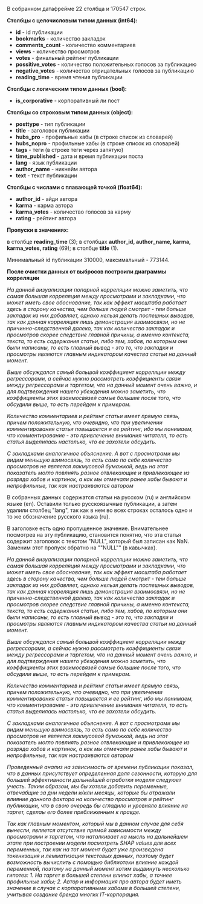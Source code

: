 В собранном датафрейме 22 столбца и 170547 строк.



**Столбцы с целочисловым типом данных (int64):**
* **id** - id публикации
* **bookmarks** - количество закладок
* **comments_count** - количество комментариев
* **views**  - количество просмотров
* **votes** - финальный рейтинг публикации
* **possitive_votes**  - количество положительных голосов за публикацию
* **negative_votes**  - количество отрицательных голосов за публикацию
* **reading_time**  - время чтения публикации

**Столбцы с логическим типом данных (bool):**
* **is_corporative** - корпоративный ли пост

**Столбцы со строковым типом данных (object):**
* **posttype** - тип публикации
* **title** - заголовок публикации
* **hubs_pro** - профильные хабы (в строке список из словарей)
* **hubs_nopro** - профильные хабы (в строке список из словарей)
* **tags** - теги (в строке теги через запятую)
* **time_published** - дата и время публикации поста
* **lang** - язык публикации
* **author_name** - никнейм автора
* **text** - текст публикации

**Столбцы с числами с плавающей точкой (float64):**

* **author_id** - айди автора
* **karma** - карма автора
* **karma_votes** - количество голосов за карму
*  **rating** - рейтинг автора

**Пропуски в значениях:**

в столбце **reading_time** (3);
в столбцах **author_id, author_name, karma, karma_votes, rating** (69);
в столбце **title** (1).

Минимальный id публикации 310000, максимальный - 773144.





**После очистки данных от выбросов построили диаграммы корреляции**

*На данной визуализации попарной корреляции можно заметить, что самая большая корреляция между просмотрами и закладками, что может иметь свое обоснование, так как эффект масштаба работает здесь в сторону качества, чем больше людей смотрит - тем больше закладок из них добавляет, однако нельзя делать поспешных выводов, так как данная корреляция лишь демонстрация взаимосвязи, но не причинно-следственной далеко, так как количество закладок и просмотров скорее следствие главной причины, а именно контекста, текста, то есть содержания статьи, либо тем, хабов, по которым они были написаны, то есть главный вывод - это то, что закладки и просмотры являются главным индикатором качества статьи на данный момент.*

*Выше обсуждался самый большой коэффициент корреляции между регрессорами, а сейчас нужно рассмотреть коэффициенты связи между регрессорами и таргетом, что на данный момент очень важно, и для подтверждения нашего убеждения можно заметить, что коэффициенты этих взаимосвязей самые большие после того, что обсудили выше, то есть перейдем к примерам.*

*Количество комментариев и рейтинг статьи имеет прямую связь, причем положительную, что очевидно, что при увеличении комментирования статьи повышается и ее рейтинг, ибо мы понимаем, что комментирование - это привлечение внимания читателя, то есть статья выделилась настолько, что ее захотели обсудить.*

*С закладками аналогичное объяснение. А вот с просмотрами мы видим меньшую взимосвязь, то есть само по себе количество просмотров не является лакмусовой бумажкой, ведь на этот показатель могло повлиять разное отвлекающие и привлекающее из разряда хабов и картинок, а как мы отмечали ранее хабы бывают и непрофильные, так как настраиваются автором*

В собранных данных содержатся статьи на русском (ru) и английском языке (en). Оставили только русскоязычные публикации, а затем удалили столбец "lang", так как в нем во всех строках осталось одно и то же обозначение русского языка (ru).

В заголовке есть одно пропущенное значение. Внимательнее посмотрев на эту публикацию, становится понятно, что эта статья содержит заголовок с текстом "NULL", который был записан как NaN. Заменим этот пропуск обратно на ""NULL"" (в кавычках).

*На данной визуализации попарной корреляции можно заметить, что самая большая корреляция между просмотрами и закладками, что может иметь свое обоснование, так как эффект масштаба работает здесь в сторону качества, чем больше людей смотрит - тем больше закладок из них добавляет, однако нельзя делать поспешных выводов, так как данная корреляция лишь демонстрация взаимосвязи, но не причинно-следственной далеко, так как количество закладок и просмотров скорее следствие главной причины, а именно контекста, текста, то есть содержания статьи, либо тем, хабов, по которым они были написаны, то есть главный вывод - это то, что закладки и просмотры являются главным индикатором качества статьи на данный момент.*

*Выше обсуждался самый большой коэффициент корреляции между регрессорами, а сейчас нужно рассмотреть коэффициенты связи между регрессорами и таргетом, что на данный момент очень важно, и для подтверждения нашего убеждения можно заметить, что коэффициенты этих взаимосвязей самые большие после того, что обсудили выше, то есть перейдем к примерам.*

*Количество комментариев и рейтинг статьи имеет прямую связь, причем положительную, что очевидно, что при увеличении комментирования статьи повышается и ее рейтинг, ибо мы понимаем, что комментирование - это привлечение внимания читателя, то есть статья выделилась настолько, что ее захотели обсудить.*

*С закладками аналогичное объяснение. А вот с просмотрами мы видим меньшую взимосвязь, то есть само по себе количество просмотров не является лакмусовой бумажкой, ведь на этот показатель могло повлиять разное отвлекающие и привлекающее из разряда хабов и картинок, а как мы отмечали ранее хабы бывают и непрофильные, так как настраиваются автором*

*Проведенный анализ на зависимость от времени публикации показал, что в данных присутствует определенная доля сезонности, которую для большей эффективности дальнейшей отработки модели следуюет учесть. Таким образом, мы бы хотели добавить переменные, отвечабщие за дни недели и/или месяцы, которые бы отражали влияние данного фактора на количество просмотров и рейтинг публикации, что в свою очередь бы сгладило и уровняло влияние на таргет, сделаы его более приближенным к правде.*

*Так как главным моментом, который мы в данном случае для себя вынесли, является отсутствие прямой зависимости между просмотрами и таргетом, что наталкивает на мысль на дальнейшем этапе при построении модели посмотреть SHAP values для всех переменных, так как на тот момент будет уже произведена токенизация и лемматизация текстовых данных, поэтому будет возможность вычислить с помощью библиотеки влияние каждой переменной, поэтому на данный момент хотим выдвинуть несколько гипотез: 1. На таргет в большей степени влияют хабы, а точнее профильные хабы; 2. Автор и информация про автора будет иметь значение в случае с корпоративными хабами в большей степени, учитывая создание бренда многих IT-корпорация.*
